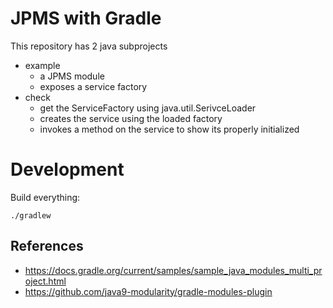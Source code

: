 # JPMS with Gradle

This repository has 2 java subprojects
- example
  - a JPMS module
  - exposes a service factory
- check
  - get the ServiceFactory using java.util.SerivceLoader
  - creates the service using the loaded factory
  - invokes a method on the service to show its properly initialized
    
# Development

Build everything:
```
./gradlew
```

## References
- https://docs.gradle.org/current/samples/sample_java_modules_multi_project.html
- https://github.com/java9-modularity/gradle-modules-plugin

